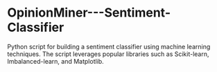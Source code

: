 # OpinionMiner---Sentiment-Classifier
Python script for building a sentiment classifier using machine learning techniques. The script leverages popular libraries such as Scikit-learn, Imbalanced-learn, and Matplotlib.
